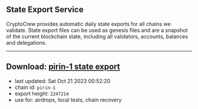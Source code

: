 ## State Export Service
CryptoCrew provides automatic daily state exports for all chains we validate. State export files can be used as genesis files and are a snapshot of the current blockchain state, including all validators, accounts, balances and delegations.

---
**Download: [pirin-1 state export](https://dl.ccvalidators.com/SERVICE/nolus/pirin-1_export_2247214.json)**
---

- last updated: Sat Oct 21 2023 00:52:20
- chain id: `pirin-1`
- export height: `2247214`
- use for: airdrops, local tests, chain recovery
